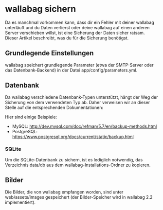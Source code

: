 wallabag sichern
================

Da es manchmal vorkommen kann, dass dir ein Fehler mit deiner wallabag
unterläuft und du Daten verlierst oder deine wallabag auf einen anderen
Server verschieben willst, ist eine Sicherung der Daten sicher ratsam.
Dieser Artikel beschreibt, was du für die Sicherung benötigst.

Grundlegende Einstellungen
--------------------------

wallabag speichert grundlegende Parameter (etwa der SMTP-Server oder das
Datenbank-Backend) in der Datei app/config/parameters.yml.

Datenbank
---------

Da wallabag verschiedene Datenbank-Typen unterstützt, hängt der Weg der
Sicherung von dem verwendeten Typ ab. Daher verweisen wir an dieser
Stelle auf die entsprechenden Dokumentationen:

Hier sind einige Beispiele:

-   MySQL: <http://dev.mysql.com/doc/refman/5.7/en/backup-methods.html>
-   PostgreSQL:
    <https://www.postgresql.org/docs/current/static/backup.html>

### SQLite

Um die SQLite-Datenbank zu sichern, ist es lediglich notwendig, das
Verzeichnis data/db aus dem wallabag-Installations-Ordner zu kopieren.

Bilder
------

Die Bilder, die von wallabag empfangen worden, sind unter
web/assets/images gespeichert (der Bilder-Speicher wird in wallabag 2.2
implementiert).
